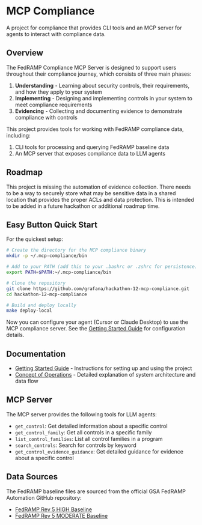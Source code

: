 # MCP Compliance

A project for compliance that provides CLI tools and an MCP server for agents to interact with compliance data.

## Overview

The FedRAMP Compliance MCP Server is designed to support users throughout their compliance journey, which consists of three main phases:

1. **Understanding** - Learning about security controls, their requirements, and how they apply to your system
2. **Implementing** - Designing and implementing controls in your system to meet compliance requirements
3. **Evidencing** - Collecting and documenting evidence to demonstrate compliance with controls

This project provides tools for working with FedRAMP compliance data, including:

1. CLI tools for processing and querying FedRAMP baseline data
2. An MCP server that exposes compliance data to LLM agents

## Roadmap

This project is missing the automation of evidence collection.  There needs to be a way to securely store what may be sensitive data in a shared location that provides the proper ACLs and data protection.  This is intended to be added in a future hackathon or additional roadmap time.

## Easy Button Quick Start

For the quickest setup:

```bash
# Create the directory for the MCP compliance binary
mkdir -p ~/.mcp-compliance/bin

# Add to your PATH (add this to your .bashrc or .zshrc for persistence)
export PATH=$PATH:~/.mcp-compliance/bin

# Clone the repository
git clone https://github.com/grafana/hackathon-12-mcp-compliance.git
cd hackathon-12-mcp-compliance

# Build and deploy locally
make deploy-local
```

Now you can configure your agent (Cursor or Claude Desktop) to use the MCP compliance server. See the [Getting Started Guide](docs/getting_started.md) for configuration details.

## Documentation

- [Getting Started Guide](docs/getting_started.md) - Instructions for setting up and using the project
- [Concept of Operations](docs/concept_of_operations.md) - Detailed explanation of system architecture and data flow

## MCP Server

The MCP server provides the following tools for LLM agents:

- `get_control`: Get detailed information about a specific control
- `get_control_family`: Get all controls in a specific family
- `list_control_families`: List all control families in a program
- `search_controls`: Search for controls by keyword
- `get_control_evidence_guidance`: Get detailed guidance for evidence about a specific control

## Data Sources

The FedRAMP baseline files are sourced from the official GSA FedRAMP Automation GitHub repository:
- [FedRAMP Rev 5 HIGH Baseline](https://github.com/GSA/fedramp-automation/blob/master/dist/content/rev5/baselines/json/FedRAMP_rev5_HIGH-baseline-resolved-profile_catalog.json)
- [FedRAMP Rev 5 MODERATE Baseline](https://github.com/GSA/fedramp-automation/blob/master/dist/content/rev5/baselines/json/FedRAMP_rev5_MODERATE-baseline-resolved-profile_catalog.json)
